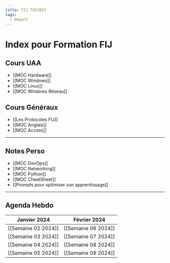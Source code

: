 ```yaml
---
title: FIJ TUI2023
tags:
  - Départ
---
```

# Index pour Formation FIJ
## Cours UAA
- [[MOC Hardware]]
- [[MOC Windows]]
- [[MOC Linux]]
- [[MOC Windows Réseau]]
## Cours Généraux
- [[Les Protocoles FIJ]]
- [[MOC Anglais]]
- [[MOC Access]] 

---
## Notes Perso

- [[MOC DevOps]]
- [[MOC Networking]]
- [[MOC Python]]
- [[MOC CheatSheet]]
- [[Prompts pour optimiser son apprentissage]]

---
## Agenda Hebdo

| **Janvier 2024** | **Février 2024** |
| ---- | ---- |
| [[Semaine 02 2024]] | [[Semaine 06 2024]] |
| [[Semaine 03 2024]] | [[Semaine 07 2024]] |
| [[Semaine 04 2024]] | [[Semaine 08 2024]] |
| [[Semaine 05 2024]] | [[Semaine 09 2024]] |
